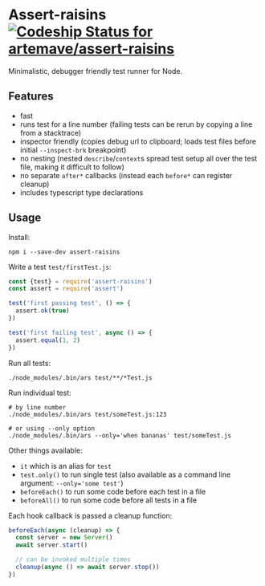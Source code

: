 # Assert-raisins [![Codeship Status for artemave/assert-raisins](https://app.codeship.com/projects/3127301f-c33a-4a4d-a68a-c2c0659bdfef/status?branch=master)](https://app.codeship.com/projects/430410)

Minimalistic, debugger friendly test runner for Node.

## Features

- fast
- runs test for a line number (failing tests can be rerun by copying a line from a stacktrace)
- inspector friendly (copies debug url to clipboard; loads test files before initial `--inspect-brk` breakpoint)
- no nesting (nested `describe`/`context`s spread test setup all over the test file, making it difficult to follow)
- no separate `after*` callbacks (instead each `before*` can register cleanup)
- includes typescript type declarations

## Usage

Install:

    npm i --save-dev assert-raisins


Write a test `test/firstTest.js`:

```javascript
const {test} = require('assert-raisins')
const assert = require('assert')

test('first passing test', () => {
  assert.ok(true)
})

test('first failing test', async () => {
  assert.equal(1, 2)
})
```

Run all tests:

    ./node_modules/.bin/ars test/**/*Test.js

Run individual test:

    # by line number
    ./node_modules/.bin/ars test/someTest.js:123

    # or using --only option
    ./node_modules/.bin/ars --only='when bananas' test/someTest.js

Other things available:

- `it` which is an alias for `test`
- `test.only()` to run single test (also available as a command line argument: `--only='some test'`)
- `beforeEach()` to run some code before each test in a file
- `beforeAll()` to run some code before all tests in a file

Each hook callback is passed a cleanup function:

```javascript
beforeEach(async (cleanup) => {
  const server = new Server()
  await server.start()

  // can be invoked multiple times
  cleanup(async () => await server.stop())
})
```
